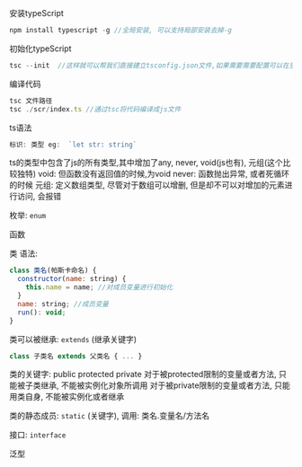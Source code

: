 安装typeScript
```js
npm install typescript -g //全局安装, 可以支持局部安装去掉-g
```

初始化typeScript
```js
tsc --init  //这样就可以帮我们直接建立tsconfig.json文件,如果需要需要配置可以在里面修改
```

编译代码
```js
tsc 文件路径
tsc ./scr/index.ts //通过tsc将代码编译成js文件
```

ts语法
```js
标识: 类型 eg:  `let str: string`
```
ts的类型中包含了js的所有类型,其中增加了any, never, void(js也有), 元组(这个比较独特)
void: 但函数没有返回值的时候,为void
never: 函数抛出异常, 或者死循环的时候
元组: 定义数组类型, 尽管对于数组可以增删, 但是却不可以对增加的元素进行访问, 会报错

枚举: `enum`

函数

类
语法:
```js
class 类名(帕斯卡命名) {
  constructor(name: string) {
    this.name = name; //对成员变量进行初始化
  }
  name: string; //成员变量
  run(): void;
}
```

类可以被继承: `extends` (继承关键字)
```js
class 子类名 extends 父类名 { ... }
```

类的关键字: public protected private
对于被protected限制的变量或者方法, 只能被子类继承, 不能被实例化对象所调用
对于被private限制的变量或者方法, 只能用类自身, 不能被实例化或者继承

类的静态成员: `static` (关键字), 调用: 类名.变量名/方法名

接口: `interface`

泛型